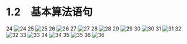 # 1.2　基本算法语句

24
![24](../../book/人教版高中数学A版必修3/人教版高中数学A版必修3_24.png)
25
![25](../../book/人教版高中数学A版必修3/人教版高中数学A版必修3_25.png)
26
![26](../../book/人教版高中数学A版必修3/人教版高中数学A版必修3_26.png)
27
![27](../../book/人教版高中数学A版必修3/人教版高中数学A版必修3_27.png)
28
![28](../../book/人教版高中数学A版必修3/人教版高中数学A版必修3_28.png)
29
![29](../../book/人教版高中数学A版必修3/人教版高中数学A版必修3_29.png)
30
![30](../../book/人教版高中数学A版必修3/人教版高中数学A版必修3_30.png)
31
![31](../../book/人教版高中数学A版必修3/人教版高中数学A版必修3_31.png)
32
![32](../../book/人教版高中数学A版必修3/人教版高中数学A版必修3_32.png)
33
![33](../../book/人教版高中数学A版必修3/人教版高中数学A版必修3_33.png)
34
![34](../../book/人教版高中数学A版必修3/人教版高中数学A版必修3_34.png)
35
![35](../../book/人教版高中数学A版必修3/人教版高中数学A版必修3_35.png)
36
![36](../../book/人教版高中数学A版必修3/人教版高中数学A版必修3_36.png)
